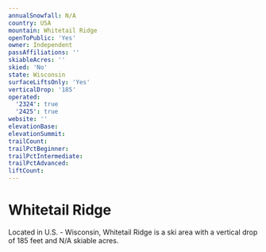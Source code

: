 ```yaml
---
annualSnowfall: N/A
country: USA
mountain: Whitetail Ridge
openToPublic: 'Yes'
owner: Independent
passAffiliations: ''
skiableAcres: ''
skied: 'No'
state: Wisconsin
surfaceLiftsOnly: 'Yes'
verticalDrop: '185'
operated:
  '2324': true
  '2425': true
website: ''
elevationBase:
elevationSummit:
trailCount:
trailPctBeginner:
trailPctIntermediate:
trailPctAdvanced:
liftCount:
---
```



# Whitetail Ridge

Located in U.S. - Wisconsin, Whitetail Ridge is a ski area with a vertical drop of 185 feet and N/A skiable acres.
